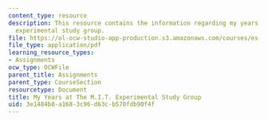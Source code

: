 ```yaml
---
content_type: resource
description: This resource contains the information regarding my years at the M.I.T.
  experimental study group.
file: https://ol-ocw-studio-app-production.s3.amazonaws.com/courses/es-291-learning-seminar-experiments-in-education-spring-2003/3e1484b8a1683c96d63cb570fdb90f4f_MITES_291S03_8.pdf
file_type: application/pdf
learning_resource_types:
- Assignments
ocw_type: OCWFile
parent_title: Assignments
parent_type: CourseSection
resourcetype: Document
title: My Years at The M.I.T. Experimental Study Group
uid: 3e1484b8-a168-3c96-d63c-b570fdb90f4f
---
```

